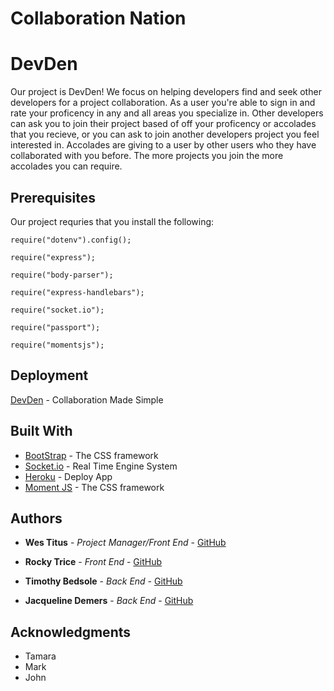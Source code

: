 # Collaboration Nation

# DevDen

Our project is DevDen! We focus on helping developers find and seek other developers for a project collaboration. As a user you're able to 
sign in and rate your proficency in any and all areas you specialize in. Other developers can ask you to join their project based of off your proficency or accolades that you recieve, or you can ask to join another developers project you feel interested in. Accolades are giving to a user by other users who they have collaborated with you before. The more projects you join the more accolades you can require. 



## Prerequisites

Our project requries that you install the following:

```
require("dotenv").config();

require("express");

require("body-parser");

require("express-handlebars");

require("socket.io");

require("passport");

require("momentsjs");

```

## Deployment

[DevDen](https://vast-hamlet-76266.herokuapp.com/) - Collaboration Made Simple

## Built With

* [BootStrap](http://getbootstrap.com/) - The CSS framework
* [Socket.io](https://socket.io/) - Real Time Engine System
* [Heroku](https://signup.heroku.com/?c=70130000001xDpdAAE&gclid=CjwKCAjw2rjcBRBuEiwAheKeL8zZTdhZzqXyHzpdweFkdXUafIwxKRVjnebJcevLiLhI1mV6eqdW9RoCyJYQAvD_BwE) - Deploy App
* [Moment JS](http://momentjs.com/) - The CSS framework





## Authors

* **Wes Titus** - *Project Manager/Front End* - [GitHub](https://github.com/wntitus)

* **Rocky Trice** - *Front End* - [GitHub](https://github.com/rockytrice)

* **Timothy Bedsole** - *Back End* - [GitHub](https://github.com/timothyb92)

* **Jacqueline Demers** - *Back End* - [GitHub](https://github.com/thisisjax)





## Acknowledgments

* Tamara
* Mark
* John